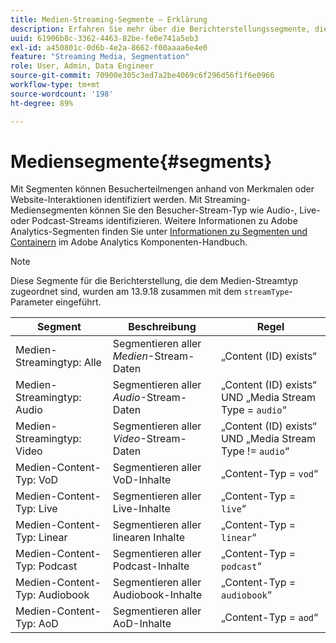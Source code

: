 ```yaml
---
title: Medien-Streaming-Segmente – Erklärung
description: Erfahren Sie mehr über die Berichterstellungssegmente, die mit dem Medien-Stream-Typ verknüpft sind, einschließlich Segment, Beschreibung und Regel für den Medien-Stream-Typ.
uuid: 61906b8c-3362-4463-82be-fe0e741a5eb3
exl-id: a450801c-0d6b-4e2a-8662-f00aaaa6e4e0
feature: "Streaming Media, Segmentation"
role: User, Admin, Data Engineer
source-git-commit: 70900e305c3ed7a2be4069c6f296d56f1f6e0966
workflow-type: tm+mt
source-wordcount: '198'
ht-degree: 89%

---
```


# Mediensegmente{#segments}

Mit Segmenten können Besucherteilmengen anhand von Merkmalen oder Website-Interaktionen identifiziert werden. Mit Streaming-Mediensegmenten können Sie den Besucher-Stream-Typ wie Audio-, Live- oder Podcast-Streams identifizieren. Weitere Informationen zu Adobe Analytics-Segmenten finden Sie unter [Informationen zu Segmenten und Containern](https://experienceleague.adobe.com/docs/analytics/components/segmentation/seg-overview.html?lang=de) im Adobe Analytics Komponenten-Handbuch.

>[!NOTE]
>
>Diese Segmente für die Berichterstellung, die dem Medien-Streamtyp zugeordnet sind, wurden am 13.9.18 zusammen mit dem `streamType`-Parameter eingeführt.

| Segment | Beschreibung | Regel |
|---|---|---|
| Medien-Streamingtyp: Alle | Segmentieren aller *Medien*-Stream-Daten | „Content (ID) exists“ |
| Medien-Streamingtyp: Audio | Segmentieren aller *Audio*-Stream-Daten | „Content (ID) exists“ UND „Media Stream Type = `audio`“ |
| Medien-Streamingtyp: Video | Segmentieren aller *Video*-Stream-Daten | „Content (ID) exists“ UND „Media Stream Type != `audio`“ |
| Medien-Content-Typ: VoD | Segmentieren aller VoD-Inhalte | „Content-Typ = `vod`“ |
| Medien-Content-Typ: Live | Segmentieren aller Live-Inhalte | „Content-Typ = `live`“ |
| Medien-Content-Typ: Linear | Segmentieren aller linearen Inhalte | „Content-Typ = `linear`“ |
| Medien-Content-Typ: Podcast | Segmentieren aller Podcast-Inhalte | „Content-Typ = `podcast`“ |
| Medien-Content-Typ: Audiobook | Segmentieren aller Audiobook-Inhalte | „Content-Typ = `audiobook`“ |
| Medien-Content-Typ: AoD | Segmentieren aller AoD-Inhalte | „Content-Typ = `aod`“ |
